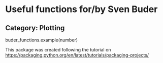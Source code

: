 # Useful functions for/by Sven Buder

## Category: Plotting

buder_functions.example(number)

This package was created following the tutorial on https://packaging.python.org/en/latest/tutorials/packaging-projects/
